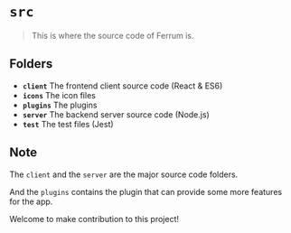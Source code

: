 # `src`

> This is where the source code of Ferrum is.

## Folders

- **`client`** The frontend client source code (React & ES6)
- **`icons`** The icon files
- **`plugins`** The plugins
- **`server`** The backend server source code (Node.js)
- **`test`** The test files (Jest)

## Note

The `client` and the `server` are the major source code folders.

And the `plugins` contains the plugin that can provide some more features for the app.

Welcome to make contribution to this project!
